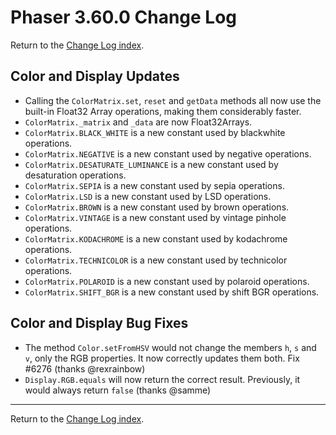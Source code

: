 # Phaser 3.60.0 Change Log

Return to the [Change Log index](CHANGELOG-v3.60.md).

## Color and Display Updates

* Calling the `ColorMatrix.set`, `reset` and `getData` methods all now use the built-in Float32 Array operations, making them considerably faster.
* `ColorMatrix._matrix` and `_data` are now Float32Arrays.
* `ColorMatrix.BLACK_WHITE` is a new constant used by blackwhite operations.
* `ColorMatrix.NEGATIVE` is a new constant used by negative operations.
* `ColorMatrix.DESATURATE_LUMINANCE` is a new constant used by desaturation operations.
* `ColorMatrix.SEPIA` is a new constant used by sepia operations.
* `ColorMatrix.LSD` is a new constant used by LSD operations.
* `ColorMatrix.BROWN` is a new constant used by brown operations.
* `ColorMatrix.VINTAGE` is a new constant used by vintage pinhole operations.
* `ColorMatrix.KODACHROME` is a new constant used by kodachrome operations.
* `ColorMatrix.TECHNICOLOR` is a new constant used by technicolor operations.
* `ColorMatrix.POLAROID` is a new constant used by polaroid operations.
* `ColorMatrix.SHIFT_BGR` is a new constant used by shift BGR operations.

## Color and Display Bug Fixes

* The method `Color.setFromHSV` would not change the members `h`, `s` and `v`, only the RGB properties. It now correctly updates them both. Fix #6276 (thanks @rexrainbow)
* `Display.RGB.equals` will now return the correct result. Previously, it would always return `false` (thanks @samme)

---------------------------------------

Return to the [Change Log index](CHANGELOG-v3.60.md).
